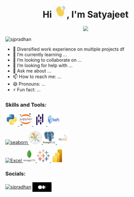 <h1 align="center">Hi <img src="https://github.com/sjpradhan/sjpradhan/blob/main/Images/hand.gif" width="40px" />, I'm Satyajeet</h1>

<!-- Typing SVG by DenverCoder1 - https://github.com/DenverCoder1/readme-typing-svg -->
<p align="center">
  <a href="https://github.com/sjpradhan"><img src="https://readme-typing-svg.herokuapp.com?lines=Self+taught+Data+Analyst;Curious+to+learn+new+things&center=true&width=380&height=45"></a>

<p align="left"> <img src="https://komarev.com/ghpvc/?username=sjpradhan&label=Profile%20views&color=0e75b6&style=flat" alt="sjpradhan" /> </p>

- 🔭 Diversified work experience on multiple projects df 
- 🌱 I’m currently learning ...
- 👯 I’m looking to collaborate on ...
- 🤔 I’m looking for help with ...
- 💬 Ask me about ...
- 📫 How to reach me: ...
- 😄 Pronouns: ...
- ⚡ Fun fact: ...
                                                                                                                                             
<h3 align="left">Skills and Tools:</h3>
<a href="https://www.python.org" target="_blank" rel="noreferrer"> <img src="https://raw.githubusercontent.com/devicons/devicon/master/icons/python/python-original.svg" alt="python" width="40" height="40"/>
<a href="https://jupyter.org/" target="_blank" rel="noreferrer"> <img src="https://github.com/sjpradhan/sjpradhan/blob/main/Images/Jupyter.svg" alt="JupyterbookNote" width="40" height="40"/> </a><a href="https://pandas.pydata.org/" target="_blank" rel="noreferrer"> <img src="https://raw.githubusercontent.com/devicons/devicon/2ae2a900d2f041da66e950e4d48052658d850630/icons/pandas/pandas-original.svg" alt="pandas" width="40" height="40"/> </a><a href="https://numpy.org/" target="_blank" rel="noreferrer"> <img src="https://github.com/sjpradhan/sjpradhan/blob/main/Images/NumPy_logo_2020.svg" alt="Numpy" width="40" height="40"/> </a>

<a href="https://seaborn.pydata.org/" target="_blank" rel="noreferrer"> <img src="https://seaborn.pydata.org/_images/logo-mark-lightbg.svg" alt="seaborn" width="40" height="40"/> </a> <a href="https://matplotlib.org/" target="_blank" rel="noreferrer"> <img src="https://github.com/sjpradhan/sjpradhan/blob/main/Images/Matplotlib.svg" alt="matplotlib" width="40" height="40"/> </a><a href="https://www.postgresql.org" target="_blank" rel="noreferrer"> <img src="https://raw.githubusercontent.com/devicons/devicon/master/icons/postgresql/postgresql-original-wordmark.svg" alt="postgresql" width="40" height="40"/> </a><a href="https://www.mysql.com/" target="_blank" rel="noreferrer"> <img src="https://github.com/sjpradhan/sjpradhan/blob/main/Images/mysql.svg" alt="Mysql" width="40" height="40"/> </a>

<a href="https://www.microsoft.com/en-in/microsoft-365/excel" target="_blank" rel="noreferrer"> <img src="https://github.com/sjpradhan/sjpradhan/blob/main/Images/Microsoft_Office_Excel_(2019%E2%80%93present).svg" alt="Excel" width="40" height="40"/> </a><a href="https://www.mongodb.com/" target="_blank" rel="noreferrer"> <img src="https://raw.githubusercontent.com/devicons/devicon/master/icons/mongodb/mongodb-original-wordmark.svg" alt="mongodb" width="40" height="40"/> </a><a href="https://www.tableau.com/" target="_blank" rel="noreferrer"> <img src="https://github.com/sjpradhan/sjpradhan/blob/main/Images/tableau.svg" alt="Tableau" width="40" height="40"/> </a><a href="https://powerbi.microsoft.com/en-in/desktop/" target="_blank" rel="noreferrer"> <img src="https://github.com/sjpradhan/sjpradhan/blob/main/Images/Power%20bi.svg" alt="Power bi" width="40" height="40"/> </a>


<h3 align="left">Socials:</h3>
<p align="left">
<a href="https://www.linkedin.com/in/sjpradhan" target="blank"><img align="center" src="https://raw.githubusercontent.com/rahuldkjain/github-profile-readme-generator/master/src/images/icons/Social/linked-in-alt.svg" alt="sjpradhan" height="30" width="40" /></a>
  <a href="https://medium.com/@sjpradhan" target="blank"><img align="center" src="https://github.com/sjpradhan/sjpradhan/blob/main/Images/medium.svg" alt="sjpradhan" height="30" width="60" /></a>
</p>


 

















